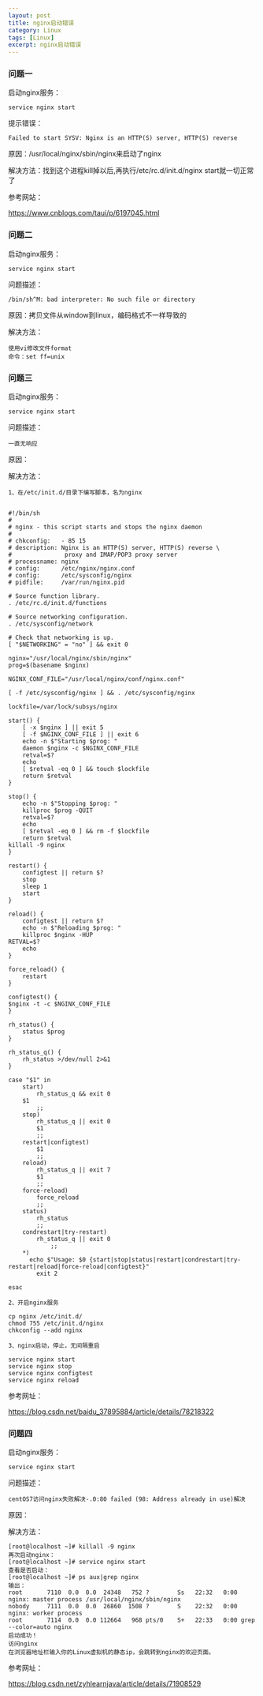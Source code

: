 ```yaml
---
layout: post
title: nginx启动错误
category: Linux
tags: [Linux]
excerpt: nginx启动错误
---
```

### 问题一 ###

启动nginx服务： 

    service nginx start

提示错误： 

    Failed to start SYSV: Nginx is an HTTP(S) server, HTTP(S) reverse


原因：/usr/local/nginx/sbin/nginx来启动了nginx

解决方法：找到这个进程kill掉以后,再执行/etc/rc.d/init.d/nginx start就一切正常了

参考网站：

<https://www.cnblogs.com/taui/p/6197045.html>

### 问题二 ###

启动nginx服务： 

    service nginx start


问题描述：

	/bin/sh^M: bad interpreter: No such file or directory

原因：拷贝文件从window到linux，编码格式不一样导致的

解决方法：

	使用vi修改文件format
	命令：set ff=unix

### 问题三 ###

启动nginx服务： 

    service nginx start


问题描述：

	一直无响应

原因：

解决方法：

	1、在/etc/init.d/目录下编写脚本，名为nginx
	
	
	#!/bin/sh 
	# 
	# nginx - this script starts and stops the nginx daemon 
	# 
	# chkconfig:   - 85 15 
	# description: Nginx is an HTTP(S) server, HTTP(S) reverse \ 
	#               proxy and IMAP/POP3 proxy server 
	# processname: nginx 
	# config:      /etc/nginx/nginx.conf 
	# config:      /etc/sysconfig/nginx 
	# pidfile:     /var/run/nginx.pid 
	
	# Source function library. 
	. /etc/rc.d/init.d/functions 
	
	# Source networking configuration. 
	. /etc/sysconfig/network 
	
	# Check that networking is up. 
	[ "$NETWORKING" = "no" ] && exit 0 
	
	nginx="/usr/local/nginx/sbin/nginx" 
	prog=$(basename $nginx) 
	
	NGINX_CONF_FILE="/usr/local/nginx/conf/nginx.conf" 
	
	[ -f /etc/sysconfig/nginx ] && . /etc/sysconfig/nginx 
	
	lockfile=/var/lock/subsys/nginx 
	
	start() { 
	    [ -x $nginx ] || exit 5 
	    [ -f $NGINX_CONF_FILE ] || exit 6 
	    echo -n $"Starting $prog: " 
	    daemon $nginx -c $NGINX_CONF_FILE 
	    retval=$? 
	    echo 
	    [ $retval -eq 0 ] && touch $lockfile 
	    return $retval 
	} 
	
	stop() { 
	    echo -n $"Stopping $prog: " 
	    killproc $prog -QUIT 
	    retval=$? 
	    echo 
	    [ $retval -eq 0 ] && rm -f $lockfile 
	    return $retval 
	killall -9 nginx 
	} 
	
	restart() { 
	    configtest || return $? 
	    stop 
	    sleep 1 
	    start 
	} 
	
	reload() { 
	    configtest || return $? 
	    echo -n $"Reloading $prog: " 
	    killproc $nginx -HUP 
	RETVAL=$? 
	    echo 
	} 
	
	force_reload() { 
	    restart 
	} 
	
	configtest() { 
	$nginx -t -c $NGINX_CONF_FILE 
	} 
	
	rh_status() { 
	    status $prog 
	} 
	
	rh_status_q() { 
	    rh_status >/dev/null 2>&1 
	} 
	
	case "$1" in 
	    start) 
	        rh_status_q && exit 0 
	    $1 
	        ;; 
	    stop) 
	        rh_status_q || exit 0 
	        $1 
	        ;; 
	    restart|configtest) 
	        $1 
	        ;; 
	    reload) 
	        rh_status_q || exit 7 
	        $1 
	        ;; 
	    force-reload) 
	        force_reload 
	        ;; 
	    status) 
	        rh_status 
	        ;; 
	    condrestart|try-restart) 
	        rh_status_q || exit 0 
	            ;; 
	    *)    
	      echo $"Usage: $0 {start|stop|status|restart|condrestart|try-restart|reload|force-reload|configtest}" 
	        exit 2 
	
	esac  
	
	2、开启nginx服务
	
	cp nginx /etc/init.d/
	chmod 755 /etc/init.d/nginx
	chkconfig --add nginx

	3、nginx启动，停止，无间隔重启
	
	service nginx start
	service nginx stop
	service nginx configtest
	service nginx reload

参考网址：

<https://blog.csdn.net/baidu_37895884/article/details/78218322>


### 问题四 ###

启动nginx服务： 

    service nginx start


问题描述：

	centOS7访问nginx失败解决-.0:80 failed (98: Address already in use)解决

原因：

解决方法：

	[root@localhost ~]# killall -9 nginx
	再次启动nginx：
	[root@localhost ~]# service nginx start
	查看是否启动：
	[root@localhost ~]# ps aux|grep nginx
	输出：
	root       7110  0.0  0.0  24348   752 ?        Ss   22:32   0:00 nginx: master process /usr/local/nginx/sbin/nginx
	nobody     7111  0.0  0.0  26860  1508 ?        S    22:32   0:00 nginx: worker process
	root       7114  0.0  0.0 112664   968 pts/0    S+   22:33   0:00 grep --color=auto nginx
	启动成功！
	访问nginx
	在浏览器地址栏输入你的Linux虚拟机的静态ip，会跳转到nginx的欢迎页面。


参考网址：

<https://blog.csdn.net/zyhlearnjava/article/details/71908529>
